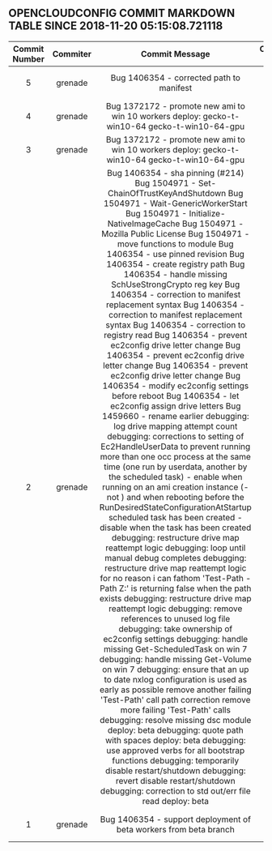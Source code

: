 ## OPENCLOUDCONFIG COMMIT MARKDOWN TABLE SINCE 2018-11-20 05:15:08.721118

| Commit Number | Commiter | Commit Message | Commit Url | Date | 
|:---:|:----:|:----------------------------------:|:------:|:----:| 
|5|grenade|Bug 1406354 - corrected path to manifest|[URL](https://github.com/mozilla-releng/OpenCloudConfig/commit/688a98094cdc0bd2e3838ab8e62b409d0f55d149)|2018-11-26 09:20:51
|4|grenade|Bug 1372172 - promote new ami to win 10 workers  deploy: gecko-t-win10-64 gecko-t-win10-64-gpu|[URL](https://github.com/mozilla-releng/OpenCloudConfig/commit/496b6e8d17392503b50c05086c38167d5747fea6)|2018-11-25 10:50:44
|3|grenade|Bug 1372172 - promote new ami to win 10 workers  deploy: gecko-t-win10-64 gecko-t-win10-64-gpu|[URL](https://github.com/mozilla-releng/OpenCloudConfig/commit/606fe69601a6621b144580f17365234e5347766d)|2018-11-25 10:43:42
|2|grenade|Bug 1406354 - sha pinning (#214)    Bug 1504971 - Set-ChainOfTrustKeyAndShutdown    Bug 1504971 - Wait-GenericWorkerStart    Bug 1504971 - Initialize-NativeImageCache    Bug 1504971 - Mozilla Public License    Bug 1504971 - move functions to module    Bug 1406354 - use pinned revision    Bug 1406354 - create registry path    Bug 1406354 - handle missing SchUseStrongCrypto reg key    Bug 1406354 - correction to manifest replacement syntax    Bug 1406354 - correction to manifest replacement syntax    Bug 1406354 - correction to registry read    Bug 1406354 - prevent ec2config drive letter change    Bug 1406354 - prevent ec2config drive letter change    Bug 1406354 - prevent ec2config drive letter change    Bug 1406354 - modify ec2config settings before reboot    Bug 1406354 - let ec2config assign drive letters    Bug 1459660 - rename earlier    debugging: log drive mapping attempt count    debugging: corrections to setting of Ec2HandleUserData  to prevent running more than one occ process at the same time (one run by userdata, another by the scheduled task)  - enable when running on an ami creation instance (-not ) and when rebooting before the RunDesiredStateConfigurationAtStartup scheduled task has been created  - disable when the task has been created    debugging: restructure drive map reattempt logic    debugging: loop until manual debug completes    debugging: restructure drive map reattempt logic  for no reason i can fathom 'Test-Path -Path Z:\' is returning false when the path exists    debugging: restructure drive map reattempt logic    debugging: remove references to unused log file    debugging: take ownership of ec2config settings    debugging: handle missing Get-ScheduledTask on win 7    debugging: handle missing Get-Volume on win 7    debugging: ensure that an up to date nxlog configuration is used as early as possible    remove another failing 'Test-Path' call    path correction    remove more failing 'Test-Path' calls    debugging: resolve missing dsc module  deploy: beta    debugging: quote path with spaces  deploy: beta    debugging: use approved verbs for all bootstrap functions    debugging: temporarily disable restart/shutdown    debugging: revert disable restart/shutdown    debugging: correction to std out/err file read  deploy: beta|[URL](https://github.com/mozilla-releng/OpenCloudConfig/commit/9d74a89cadd596ffc7f5f0762d838ff4dd6651dc)|2018-11-25 10:38:10
|1|grenade|Bug 1406354 - support deployment of beta workers from beta branch|[URL](https://github.com/mozilla-releng/OpenCloudConfig/commit/02f8fe187edc61cbc5f35a01194329e421ab334c)|2018-11-20 08:40:12


